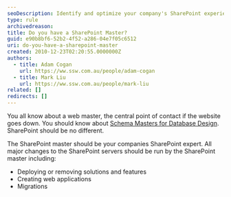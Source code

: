 ```yaml
---
seoDescription: Identify and optimize your company's SharePoint experience with a dedicated master expert, ensuring seamless migrations, solution deployments, and feature updates.
type: rule
archivedreason:
title: Do you have a SharePoint Master?
guid: e90b8bf6-52b2-4f52-a286-04e7f05c6512
uri: do-you-have-a-sharepoint-master
created: 2010-12-23T02:20:55.0000000Z
authors:
  - title: Adam Cogan
    url: https://ww.ssw.com.au/people/adam-cogan
  - title: Mark Liu
    url: https://ww.ssw.com.au/people/mark-liu
related: []
redirects: []
---
```


You all know about a web master, the central point of contact if the website goes down. You should know about [Schema Masters for Database Design](/have-a-schema-master). SharePoint should be no different.

The SharePoint master should be your companies SharePoint expert. All major changes to the SharePoint servers should be run by the SharePoint master including:

<!--endintro-->

- Deploying or removing solutions and features
- Creating web applications
- Migrations
